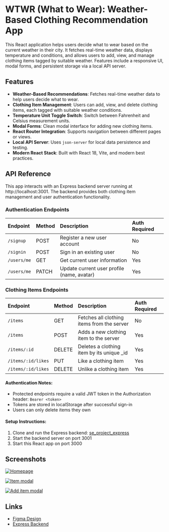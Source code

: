 # WTWR (What to Wear): Weather-Based Clothing Recommendation App

This React application helps users decide what to wear based on the current weather in their city. It fetches real-time weather data, displays temperature and conditions, and allows users to add, view, and manage clothing items tagged by suitable weather. Features include a responsive UI, modal forms, and persistent storage via a local API server.

## Features

- **Weather-Based Recommendations**: Fetches real-time weather data to help users decide what to wear.
- **Clothing Item Management**: Users can add, view, and delete clothing items, each tagged with suitable weather conditions.
- **Temperature Unit Toggle Switch**: Switch between Fahrenheit and Celsius measurement units.
- **Modal Forms**: Clean modal interface for adding new clothing items.
- **React Router Integration**: Supports navigation between different pages or views.
- **Local API Server**: Uses `json-server` for local data persistence and testing.
- **Modern React Stack**: Built with React 18, Vite, and modern best practices.

## API Reference

This app interacts with an Express backend server running at http://localhost:3001. The backend provides both clothing item management and user authentication functionality.

### Authentication Endpoints

| Endpoint    | Method | Description                                | Auth Required |
| :---------- | :----- | :----------------------------------------- | :------------ |
| `/signup`   | POST   | Register a new user account                | No            |
| `/signin`   | POST   | Sign in an existing user                   | No            |
| `/users/me` | GET    | Get current user information               | Yes           |
| `/users/me` | PATCH  | Update current user profile (name, avatar) | Yes           |

### Clothing Items Endpoints

| Endpoint           | Method | Description                                | Auth Required |
| :----------------- | :----- | :----------------------------------------- | :------------ |
| `/items`           | GET    | Fetches all clothing items from the server | No            |
| `/items`           | POST   | Adds a new clothing item to the server     | Yes           |
| `/items/:id`       | DELETE | Deletes a clothing item by its unique \_id | Yes           |
| `/items/:id/likes` | PUT    | Like a clothing item                       | Yes           |
| `/items/:id/likes` | DELETE | Unlike a clothing item                     | Yes           |

#### Authentication Notes:

- Protected endpoints require a valid JWT token in the Authorization header: `Bearer <token>`
- Tokens are stored in localStorage after successful sign-in
- Users can only delete items they own

#### Setup Instructions:

1. Clone and run the Express backend: [se_project_express](https://github.com/eduenez33/se_project_express)
2. Start the backend server on port 3001
3. Start this React app on port 3000

## Screenshots

[![Homepage](https://i.postimg.cc/q7shZ1cx/wtwr-homepage.png)](https://postimg.cc/rdpwDCPD)

[![Item modal](https://i.postimg.cc/gJGX93NF/wtwr-item-modal.png)](https://postimg.cc/TyHYgLzC)

[![Add item modal](https://i.postimg.cc/s2dGckW2/wtwr-add-item-modal.png)](https://postimg.cc/xX5djFtr)

## Links

- [Figma Design](https://www.figma.com/file/DTojSwldenF9UPKQZd6RRb/Sprint-10%3A-WTWR)
- [Express Backend](https://github.com/eduenez33/se_project_express)
